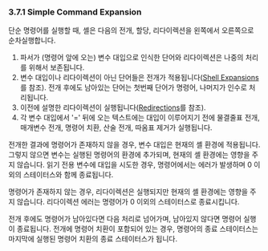 ### 3.7.1 Simple Command Expansion

단순 명령어를 실행할 때, 셸은 다음의 전개, 할당, 리다이렉션을 왼쪽에서 오른쪽으로 순차실행합니다.

1. 파서가 (명령어 앞에 오는) 변수 대입으로 인식한 단어와 리다이렉션은 나중의 처리를 위해서 보존됩니다.
2. 변수 대입이나 리다이렉션이 아닌 단어들은 전개가 적용됩니다([Shell Expansions](chapter_3_5.html)를 참조). 전개 후에도 남아있는 단어는 첫번째 단어가 명령어, 나머지가 인수로 처리됩니다.
3. 이전에 설명한 리다이렉션이 실행됩니다([Redirections](chapter_3_6.html)를 참조).
4. 각 변수 대입에서 '=' 뒤에 오는 텍스트에는 대입이 이루어지기 전에 물결줄표 전개, 매개변수 전개, 명령어 치환, 산술 전개, 따옴표 제거가 실행됩니다.

전개한 결과에 명령어가 존재하지 않을 경우, 변수 대입은 현재의 셸 환경에 적용됩니다. 그렇지 않으면 변수는 실행된 명령어의 환경에 추가되며, 현재의 셸 환경에는 영향을 주지 않습니다. 읽기 전용 변수에 대입을 시도한 경우, 명령어에서는 에러가 발생하며 0 이외의 스테이터스와 함께 종료됩니다.

명령어가 존재하지 않는 경우, 리다이렉션은 실행되지만 현재의 셸 환경에는 영향을 주지 않습니다. 리다이렉션 에러는 명령어가 0 이외의 스테이터스로 종료시킵니다.

전개 후에도 명령어가 남아있다면 다음 처리로 넘어가며, 남아있지 않다면 명령어 실행이 종료됩니다. 전개에 명령어 치환이 포함되어 있는 경우, 명령어의 종료 스테이터스는 마지막에 실행된 명령어 치환의 종료 스테이터스가 됩니다.
